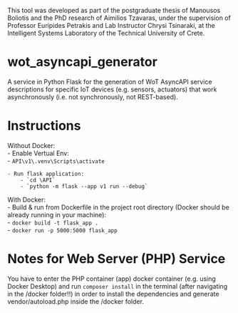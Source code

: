 This tool was developed as part of the postgraduate thesis of Manousos Boliotis and the PhD research of Aimilios Tzavaras, under the supervision of Professor Euripides Petrakis and Lab Instructor Chrysi Tsinaraki, at the Intelligent Systems Laboratory of the Technical University of Crete.

# wot_asyncapi_generator
A service in Python Flask for the generation of WoT AsyncAPI service descriptions for specific IoT devices (e.g. sensors, actuators) that work asynchronously (i.e. not synchronously, not REST-based).

# Instructions
Without Docker:  
    - Enable Vertual Env:  
        - `API\v1\.venv\Scripts\activate` 

    - Run flask application:  
        - `cd \API`  
        - `python -m flask --app v1 run --debug`  

With Docker:  
    - Build & run from Dockerfile in the project root directory (Docker should be already running in your machine):  
        - `docker build -t flask_app .`  
        - `docker run -p 5000:5000 flask_app`

# Notes for Web Server (PHP) Service
You have to enter the PHP container (app) docker container (e.g. using Docker Desktop) and run `composer install` in the terminal (after navigating in the /docker folder!!) in order to install the dependencies and generate vendor/autoload.php inside the /docker folder.
